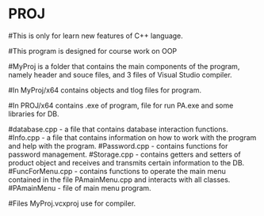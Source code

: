 # PROJ

#This is only for learn new features of C++ language.

#This program is designed for course work on OOP


#MyProj is a folder that contains the main components
of the program, namely header and souce files, and 3 files of
Visual Studio compiler.

#In MyProj/x64 contains objects and tlog files for program.

#In PROJ/x64 contains .exe of program, file for run PA.exe and some libraries for DB.

#database.cpp - a file that contains database interaction functions.
#Info.cpp - a file that contains information on how to work with
the program and help with the program.
#Password.cpp - contains functions for password management.
#Storage.cpp - contains getters and setters of product object
and receives and transmits certain information to the DB.
#FuncForMenu.cpp - contains functions to operate the main menu 
contained in the file PAmainMenu.cpp and interacts with all classes.
#PAmainMenu - file of main menu program.

#Files MyProj.vcxproj use for compiler.